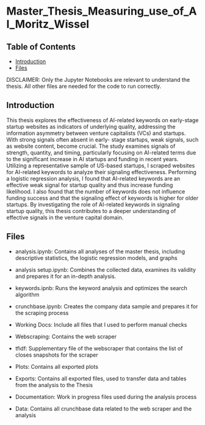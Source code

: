 # Master_Thesis_Measuring_use_of_AI_Moritz_Wissel
 
## Table of Contents
- [Introduction](#introduction)
- [Files](#Files)

DISCLAIMER: Only the Jupyter Notebooks are relevant to understand the thesis. All other files are needed for the code to run correctly.


## Introduction
This thesis explores the effectiveness of AI-related keywords on early-stage startup websites as indicators of underlying quality, addressing the information asymmetry between venture capitalists (VCs) and startups. With strong signals often absent in early- stage startups, weak signals, such as website content, become crucial. The study examines signals of strength, quantity, and timing, particularly focusing on AI-related terms due to the significant increase in AI startups and funding in recent years. Utilizing a representative sample of US-based startups, I scraped websites for AI-related keywords to analyze their signaling effectiveness. Performing a logistic regression analysis, I found that AI-related keywords are an effective weak signal for startup quality and thus increase funding likelihood. I also found that the number of keywords does not influence funding success and that the signaling effect of keywords is higher for older startups. By investigating the role of AI-related keywords in signaling startup quality, this thesis contributes to a deeper understanding of effective signals in the venture capital domain.



## Files
- analysis.ipynb: Contains all analyses of the master thesis, including descriptive statistics, the logistic regression models, and graphs
- analysis setup.ipynb: Combines the collected data, examines its validity and prepares it for an in-depth analysis.
- keywords.ipnb: Runs the keyword analysis and optimizes the search algorithm 
- crunchbase.ipynb: Creates the company data sample and prepares it for the scraping process

- Working Docs: Include all files that I used to perform manual checks 
- Webscraping: Contains the web scraper
- tfidf: Supplementary file of the webscraper that contains the list of closes snapshots for the scraper
- Plots: Contains all exported plots
- Exports: Contains all exported files, used to transfer data and tables from the analysis to the Thesis
- Documentation: Work in progress files used during the analysis process
- Data: Contains all crunchbase data related to the web scraper and the analysis